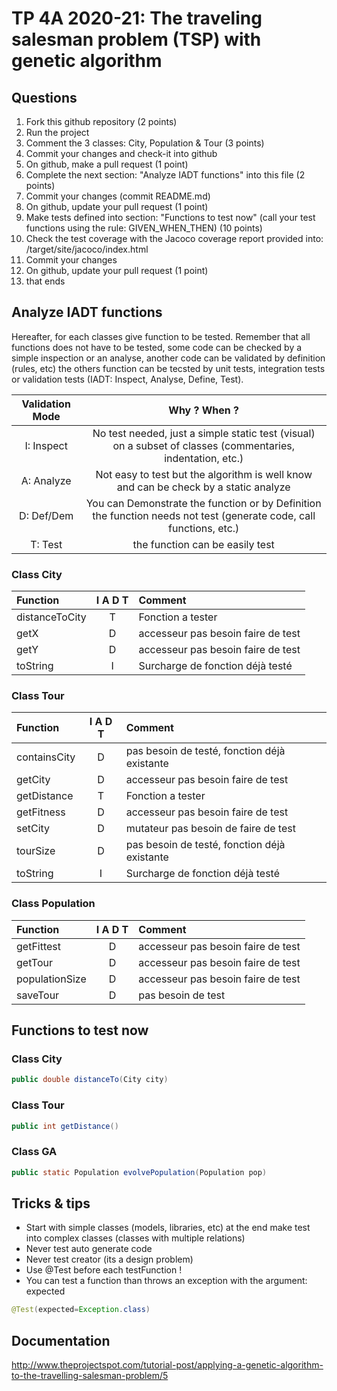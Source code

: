 # TP 4A 2020-21: The traveling salesman problem (TSP) with genetic algorithm

## Questions
1. Fork this github repository  (2 points)
2. Run the project
3. Comment the 3 classes: City, Population & Tour (3 points)
4. Commit your changes and check-it into github
5. On github, make a pull request (1 point)
6. Complete the next section: "Analyze IADT functions" into this file (2 points)
7. Commit your changes (commit README.md)
8. On github, update your pull request (1 point)
9. Make tests defined into section: "Functions to test now" (call your test functions using the rule: GIVEN_WHEN_THEN) (10 points)
10. Check the test coverage with the Jacoco coverage report provided into: /target/site/jacoco/index.html
11. Commit your changes
12. On github, update your pull request (1 point)
13. that ends

## Analyze IADT functions
Hereafter, for each classes give function to be tested. Remember that all functions does not have to be tested, some code can be checked by a simple inspection or an analyse, another code can be validated by definition (rules, etc) the others function can be tecsted by unit tests, integration tests or validation tests (IADT: Inspect, Analyse, Define, Test). 

| Validation Mode |   Why ? When ?  |
| :-------------: | :-------------: |
| I: Inspect | No test needed, just a simple static test (visual) on a subset of classes (commentaries, indentation, etc.) |
| A: Analyze | Not easy to test but the algorithm is well know and can be check by a static analyze |
| D: Def/Dem | You can Demonstrate the function or by Definition the function needs not test (generate code, call functions, etc.)|
| T: Test | the function can be easily test |

### Class City

| Function      |     I A D T     |        Comment |
| :------------ | :-------------: | :------------- |
| distanceToCity | T | Fonction a tester | 
| getX | D | accesseur pas besoin faire de test | 
| getY | D | accesseur pas besoin faire de test | 
| toString | I | Surcharge de fonction déjà testé | 

### Class Tour

| Function      |     I A D T     |        Comment |
| :------------ | :-------------: | :------------- |
| containsCity  | D | pas besoin de testé, fonction déjà existante |
| getCity  | D | accesseur pas besoin faire de test |
| getDistance  | T | Fonction a tester |
| getFitness  | D | accesseur pas besoin faire de test |
| setCity  | D | mutateur pas besoin de faire de test |
| tourSize  | D | pas besoin de testé, fonction déjà existante |
| toString  | I | Surcharge de fonction déjà testé |

### Class Population

| Function      |     I A D T     |        Comment |
| :------------ | :-------------: | :------------- |
| getFittest  | D | accesseur pas besoin faire de test |
| getTour  | D | accesseur pas besoin faire de test |
| populationSize  | D | accesseur pas besoin faire de test |
| saveTour  | D | pas besoin de test |

## Functions to test now

### Class City

```Java
public double distanceTo(City city)
```

### Class Tour

```Java
public int getDistance()
```

### Class GA

```Java
public static Population evolvePopulation(Population pop)
```

## Tricks & tips

- Start with simple classes (models, libraries, etc) at the end make test into complex classes (classes with multiple relations)
- Never test auto generate code
- Never test creator (its a design problem)
- Use @Test before each testFunction !
- You can test a function than throws an exception with the argument: expected
```Java
@Test(expected=Exception.class)
```

## Documentation
http://www.theprojectspot.com/tutorial-post/applying-a-genetic-algorithm-to-the-travelling-salesman-problem/5